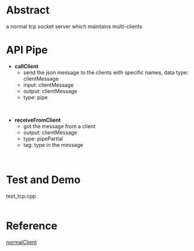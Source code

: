 # Abstract
a normal tcp socket server which maintains multi-clients

# API Pipe
* **callClient**  
    - send the json message to the clients with specific names, data type: clientMessage  
    - input: clientMessage  
    - output: clientMessage  
    - type: pipe  
</br>

* **receiveFromClient**  
    - got the message from a client  
    - output: clientMessage  
    - type: pipePartial  
    - tag: type in the message  
</br>

# Test and Demo
test_tcp.cpp    
</br>

# Reference
[normalClient](normalClient.md)